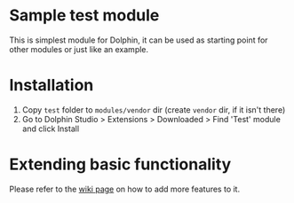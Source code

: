 Sample test module
==================
This is simplest module for Dolphin, it can be used as starting point for other modules or just like an example.


Installation
============
1. Copy `test` folder to `modules/vendor` dir (create `vendor` dir, if it isn't there)
2. Go to Dolphin Studio > Extensions > Downloaded > Find 'Test' module and click Install


Extending basic functionality
=============================
Please refer to the [wiki page](https://github.com/boonex/dolphin-vendor-test/wiki) on how to add more features to it.

